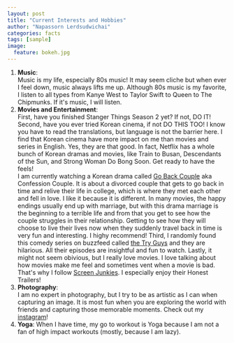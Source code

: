```yaml
---
layout: post
title: "Current Interests and Hobbies"
author: "Napassorn Lerdsudwichai"
categories: facts
tags: [sample]
image:
  feature: bokeh.jpg
---
```


1. **Music**:  
Music is my life, especially 80s music! It may seem cliche but when ever I feel down, music always lifts me up. Although 80s music is 
my favorite, I listen to all types from Kanye West to Taylor Swift to Queen to The Chipmunks. If it's music, I will listen.
2. **Movies and Entertainment**:  
First, have you finished Stanger Things Season 2 yet? If not, DO IT!
Second, have you ever tried Korean cinema, if not DO THIS TOO! I know you have to read the translations, but language is not the barrier here. I find that Korean cinema have more impact on me than movies and series in English. Yes, they are that good. In fact, Netflix has a whole bunch of Korean dramas and movies, like Train to Busan, Descendants of the Sun, and Strong Woman Do Bong Soon. Get ready to have the feels!   
I am currently watching a Korean drama called [Go Back Couple](http://asianwiki.com/Go_Back_Couple) aka Confession Couple. It is about a divorced couple that gets to go back in time and relive their life in college, which is where they met each other and fell in love. I like it because it is different. In many movies, the happy endings usually end up with marriage, but with this drama marriage is the beginning to a terrible life and from that you get to see how the couple struggles in their relationship. Getting to see how they will choose to live their lives now when they suddenly travel back in time is very fun and interesting. I highy recommend!
Third, I randomly found this comedy series on buzzfeed called [the Try Guys](https://www.buzzfeed.com/tryguys) and they are hilarious. All their episodes are insightful and fun to watch.
Lastly, it might not seem obivious, but I really love movies. I love talking about how movies make me feel and sometimes vent when a movie is bad. That's why I follow [Screen Junkies](http://www.screenjunkies.com/). I especially enjoy their Honest Trailers!
3. **Photography**:  
I am no expert in photography, but I try to be as artistic as I can when capturing an image. It is most fun when you are exploring the world with friends and capturing those memorable moments. Check out my [instagram](https://www.instagram.com/napassor.n/)!
4. **Yoga**:
When I have time, my go to workout is Yoga because I am not a fan of high impact workouts (mostly, because I am lazy).
